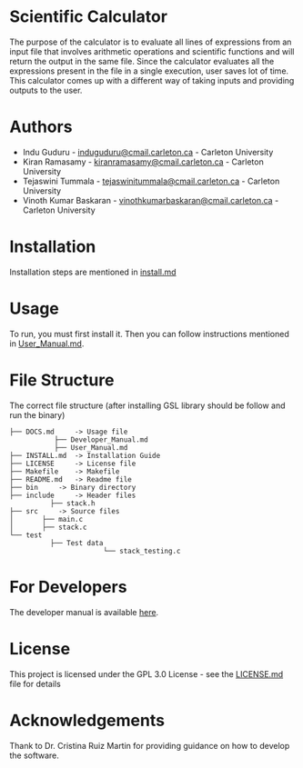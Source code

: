 # Scientific Calculator

The purpose of the calculator is to evaluate all lines of expressions from an input file that involves arithmetic operations and scientific functions and will return the output in the same file. Since the calculator evaluates all the expressions present in the file in a single execution, user saves lot of time. This calculator comes up with a different way of taking inputs and providing outputs to the user.


# Authors

- Indu Guduru - induguduru@cmail.carleton.ca - Carleton University
- Kiran Ramasamy - kiranramasamy@cmail.carleton.ca - Carleton University
- Tejaswini Tummala - tejaswinitummala@cmail.carleton.ca - Carleton University
- Vinoth Kumar Baskaran - vinothkumarbaskaran@cmail.carleton.ca - Carleton University

# Installation

Installation steps are mentioned in [install.md](https://github.com/tejaswinitummala/Group_G_ScientificCalculator/blob/dev/install.md)

# Usage

To run, you must first install it. Then you can follow instructions mentioned in
[User_Manual.md](https://github.com/tejaswinitummala/Group_G_ScientificCalculator/blob/dev/doc/user_manual.md).

# File Structure

The correct file structure (after installing GSL library should be follow and run the binary)

```
├── DOCS.md 	-> Usage file
           ├── Developer_Manual.md
           ├── User_Manual.md
├── INSTALL.md 	-> Installation Guide
├── LICENSE 	-> License file
├── Makefile 	-> Makefile
├── README.md 	-> Readme file
├── bin 	-> Binary directory
├── include 	-> Header files
          ├── stack.h
├── src 	-> Source files 
│       ├── main.c
│       ├── stack.c
└── test
          ├── Test data
                       └── stack_testing.c
```

# For Developers

The developer manual is available [here](https://github.com/tejaswinitummala/Group_G_ScientificCalculator/blob/dev/doc/developer_manual.md).

# License

This project is licensed under the GPL 3.0 License - see the [LICENSE.md](https://github.com/tejaswinitummala/Group_G_ScientificCalculator/blob/dev/LICENSE) file for details

# Acknowledgements

Thank to Dr. Cristina Ruiz Martin for providing guidance on how to develop the software.
